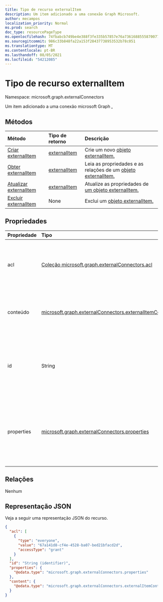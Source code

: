 ```yaml
---
title: Tipo de recurso externalItem
description: Um item adicionado a uma conexão Graph Microsoft.
author: mecampos
localization_priority: Normal
ms.prod: search
doc_type: resourcePageType
ms.openlocfilehash: 74fbabcb749be4e388f3fe335b57857e76a73616885558700779ccd52c0c929e
ms.sourcegitcommit: 986c33b848fa22a153f28437738953532b78c051
ms.translationtype: MT
ms.contentlocale: pt-BR
ms.lasthandoff: 08/05/2021
ms.locfileid: "54212085"
---
```

# <a name="externalitem-resource-type"></a>Tipo de recurso externalItem

Namespace: microsoft.graph.externalConnectors

Um item adicionado a uma conexão microsoft Graph [.](externalconnectors-externalconnection.md) 

## <a name="methods"></a>Métodos
|Método|Tipo de retorno|Descrição|
|:---|:---|:---|
|[Criar externalItem](../api/externalconnectors-externalitem-create.md)|[externalItem](../resources/externalconnectors-externalitem.md)|Crie um novo [objeto externalItem.](../resources/externalconnectors-externalitem.md)|
|[Obter externalItem](../api/externalconnectors-externalitem-get.md)|[externalItem](../resources/externalconnectors-externalitem.md)|Leia as propriedades e as relações de um [objeto externalItem.](../resources/externalconnectors-externalitem.md)|
|[Atualizar externalItem](../api/externalconnectors-externalitem-update.md)|[externalItem](../resources/externalconnectors-externalitem.md)|Atualize as propriedades de [um objeto externalItem.](../resources/externalconnectors-externalitem.md)|
|[Excluir externalItem](../api/externalconnectors-externalitem-delete.md)|None|Exclui um [objeto externalItem.](../resources/externalconnectors-externalitem.md)|

## <a name="properties"></a>Propriedades
|Propriedade|Tipo|Descrição|
|:---|:---|:---|
|acl|[Coleção microsoft.graph.externalConnectors.acl](../resources/externalconnectors-acl.md)|Uma matriz de entradas de controle de acesso. Cada entrada especifica o acesso concedido a um usuário ou grupo. Obrigatório.|
|conteúdo|[microsoft.graph.externalConnectors.externalItemContent](../resources/externalconnectors-externalitemcontent.md)|Uma representação em texto sem texto do conteúdo do item. O texto nesta propriedade é indexado em texto completo. Opcional.|
|id|String|ID exclusiva fornecida pelo desenvolvedor do item dentro do [externalConnection](externalconnectors-externalconnection.md). Deve ser alfanumérico e um máximo de 128 caracteres. Obrigatório.|
|properties|[microsoft.graph.externalConnectors.properties](../resources/externalconnectors-properties.md)|Um pacote de propriedades com as propriedades do item. As propriedades DEVEM estar em conformidade [com o esquema](externalconnectors-schema.md) definido para [externalConnection](externalconnectors-externalconnection.md). Obrigatório.|

## <a name="relationships"></a>Relações
Nenhum

## <a name="json-representation"></a>Representação JSON
Veja a seguir uma representação JSON do recurso.
<!-- {
  "blockType": "resource",
  "keyProperty": "id",
  "@odata.type": "microsoft.graph.externalConnectors.externalItem",
  "openType": false
}
-->
```json
{
  "acl": [
    {
      "type": "everyone",
      "value": "67a141d8-cf4e-4528-ba07-bed21bfacd2d",
      "accessType": "grant"
    }
  ],
  "id": "String (identifier)",
  "properties": {
    "@odata.type": "microsoft.graph.externalConnectors.properties"
  },
  "content": {
    "@odata.type": "microsoft.graph.externalConnectors.externalItemContent"
  }
}
```

